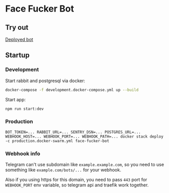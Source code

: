 # Face Fucker Bot

## Try out
[Deployed bot](https://t.me/face_fucker_bot)

## Startup
### Development
Start rabbit and postgresql via docker:
```bash
docker-compose -f development.docker-compose.yml up --build
```
Start app:
```bash
npm run start:dev
```

### Production
`BOT_TOKEN=... RABBIT_URL=... SENTRY_DSN=... POSTGRES_URL=... WEBHOOK_HOST=... WEBHOOK_PORT=... WEBHOOK_PATH=... docker stack deploy -c production.docker-swarm.yml face-fucker-bot`

### Webhook info
Telegram can't use subdomain like `example.example.com`, so you need to use something like `example.com/bots/...` for your webhook.

Also if you using https for this domain, you need to pass `443` port for `WEBHOOK_PORT` env variable, so telegram api and traefik work together.
